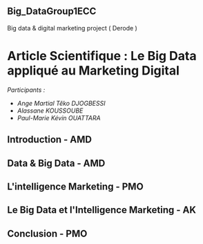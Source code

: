 ## Big_DataGroup1ECC
Big data &amp; digital marketing project ( Derode )

# Article Scientifique : Le Big Data appliqué au Marketing Digital
*Participants :*
* _Ange Martial Têko DJOGBESSI_
* _Alassane KOUSSOUBE_
* _Paul-Marie Kévin OUATTARA_

## Introduction - AMD

## Data & Big Data - AMD

## L'intelligence Marketing - PMO

## Le Big Data et l'Intelligence Marketing - AK

## Conclusion - PMO
